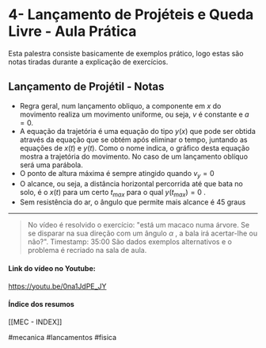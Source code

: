   # 4- Lançamento de Projéteis e Queda Livre - Aula Prática
  Esta palestra consiste basicamente de exemplos prático, logo estas são notas tiradas durante a explicação de exercícios.
 ## Lançamento de Projétil - Notas
 - Regra geral, num lançamento obliquo, a componente em $x$ do movimento realiza um movimento uniforme, ou seja, $v$ é constante e $a=0$.
 - A equação da trajetória é uma equação do tipo $y(x)$ que pode ser obtida através da equação que se obtém após eliminar o tempo, juntando as equações de $x(t)$ e $y(t)$. Como o nome indica, o gráfico desta equação mostra a trajetória do movimento. No caso de um lançamento oblíquo será uma parábola.
 - O ponto de altura máxima é sempre atingido quando $v_y = 0$
 - O alcance, ou seja, a distância horizontal percorrida até que bata no solo, é o $x(t)$ para um certo $t_{max}$ para o qual $y(t_{max})=0$ .
 - Sem resistência do ar, o ângulo que permite mais alcance é 45 graus
 ---

 > No vídeo é resolvido o exercício: "está um macaco numa árvore. Se se disparar na sua direção com um ângulo $\alpha$ , a bala irá acertar-lhe ou não?".  Timestamp: 35:00
 > São dados exemplos alternativos e o problema é recriado na sala de aula.
    

#### Link do vídeo no Youtube:
https://youtu.be/0na1JdPE_JY

#### Índice dos resumos
[[MEC - INDEX]]

#mecanica #lancamentos #fisica